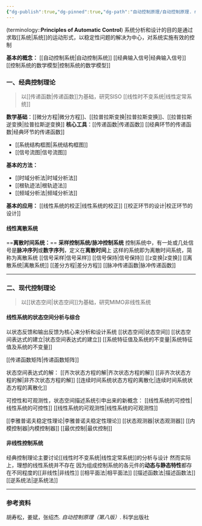 ```yaml
---
{"dg-publish":true,"dg-pinned":true,"dg-path":"自动控制原理/自动控制原理. md","tags":["Subject","Control"],"Level":0,"permalink":"/自动控制原理/自动控制原理/","pinned":true,"dgPassFrontmatter":true,"noteIcon":"","created":"2024-09-02T10:22:13.777+08:00","updated":"2024-10-06T17:25:41.551+08:00"}
---
```


(terminology::**Principles of Automatic Control**)
系统分析和设计的目的是通过求取[[系统\|系统]]的运动形式，以稳定性问题的解决为中心，对系统实施有效的控制


**基本的概念：**
[[自动控制系统\|自动控制系统]]
[[经典输入信号\|经典输入信号]]
[[控制系统的数学模型\|控制系统的数学模型]]

### 一、经典控制理论
>以[[传递函数\|传递函数]]为基础，研究SISO [[线性时不变系统\|线性定常系统]]

**数学基础**：[[微分方程\|微分方程]]、[[拉普拉斯变换\|拉普拉斯变换]]、[[拉普拉斯逆变换\|拉普拉斯逆变换]]
**核心工具**：[[传递函数\|传递函数]]  [[经典环节的传递函数\|经典环节的传递函数]]
-  [[系统结构框图\|系统结构框图]]
-  [[信号流图\|信号流图]]

**基本的方法：**
-  [[时域分析法\|时域分析法]]
-  [[根轨迹法\|根轨迹法]]
-  [[频域分析法\|频域分析法]]

**基本的应用：**
[[线性系统的校正\|线性系统的校正]]
[[校正环节的设计\|校正环节的设计]]

#### 线性离散系统
==**离散时间系统：**==
**采样控制系统/脉冲控制系统**
控制系统中，有一处或几处信号是**脉冲序列**或**数字序列**，定义在**离散时间**上
这样的系统即为离散时间系统，简称为离散系统
[[信号采样\|信号采样]]
[[信号保持\|信号保持]]
[[z变换\|z变换]]
[[离散系统\|离散系统]]
[[差分方程\|差分方程]]
[[脉冲传递函数\|脉冲传递函数]]

***
### 二、现代控制理论
>以[[状态空间\|状态空间]]为基础，研究MIMO非线性系统
#### 线性系统的状态空间分析与综合
以状态反馈和输出反馈为核心来分析和设计系统
[[状态空间\|状态空间]]
[[状态空间表达式的建立\|状态空间表达式的建立]]
[[系统特征值及系统的不变量\|系统特征值及系统的不变量]]

[[传递函数矩阵\|传递函数矩阵]]

状态空间表达式的解：
[[齐次状态方程的解\|齐次状态方程的解]]
[[非齐次状态方程的解\|非齐次状态方程的解]]
[[连续时间系统状态方程的离散化\|连续时间系统状态方程的离散化]]


可控性和可观测性，状态空间描述系统引申出来的新概念：
[[线性系统的可控性\|线性系统的可控性]]
[[线性系统的可观测性\|线性系统的可观测性]]

[[李雅普诺夫稳定性理论\|李雅普诺夫稳定性理论]]
[[状态观测器\|状态观测器]]
[[内模控制器\|内模控制器]]
[[最优控制\|最优控制]]

#### 非线性控制系统
经典控制理论主要讨论[[线性时不变系统\|线性定常系统]]的分析与设计
然而实际上，理想的线性系统并不存在
因为组成控制系统的各元件的**动态与静态特性**都存在不同程度的[[非线性\|非线性]]
[[相平面法\|相平面法]]
[[描述函数法\|描述函数法]]
[[逆系统法\|逆系统法]]


***
### 参考资料
胡寿松，姜斌，张绍杰. *自动控制原理（第八版）*. 科学出版社




